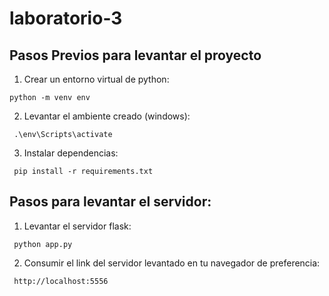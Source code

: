 # laboratorio-3

## Pasos Previos para levantar el proyecto

1. Crear un entorno virtual de python:
```
python -m venv env
```

2. Levantar el ambiente creado (windows):
```
 .\env\Scripts\activate    
```

3. Instalar dependencias:
```
 pip install -r requirements.txt
```

## Pasos para levantar el servidor:

1. Levantar el servidor flask:
```
 python app.py
```

2. Consumir el link del servidor levantado en tu navegador de preferencia:
```
 http://localhost:5556
```
